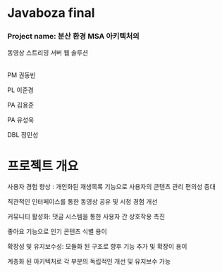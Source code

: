 # Javaboza final 

### Project name: 분산 환경 MSA 아키텍처의
동영상 스트리밍 서버 웹 솔루션
<br><br>

PM 권동빈<br>

PL 이준경<br>

PA 김용준<br>

PA 유성욱<br>

DBL 정민성<br>

# 프로젝트 개요

사용자 경험 향상  :  개인화된 재생목록 기능으로 사용자의 콘텐츠 관리 편의성 증대

직관적인 인터페이스를 통한 동영상 공유 및 시청 경험 개선

커뮤니티 활성화: 댓글 시스템을 통한 사용자 간 상호작용 촉진

좋아요 기능으로 인기 콘텐츠 식별 용이

확장성 및 유지보수성: 모듈화 된 구조로 향후 기능 추가 및 확장이 용이

계층화 된 아키텍처로 각 부분의 독립적인 개선 및 유지보수 가능
